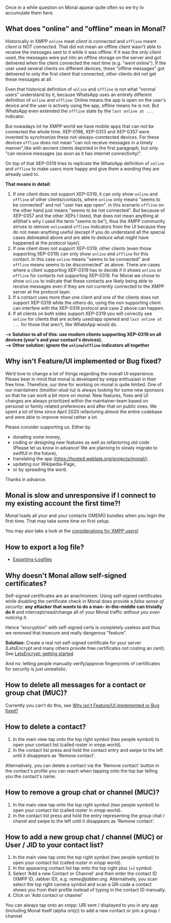 Once in a while question on Monal appear quite often so we try to accumulate them here.

## What does "online" and "offline" mean in Monal?
Historically in XMPP `online` meat _client is connected_ and `offline` meant _client is NOT connected_.
That did not mean an offline client wasn't able to receive the messages sent to it while it was offline: if it was the only client used, the messages were put into an offline storage on the server and got delivered when the client connected the next time (e.g. "went online").
If the user used several clients on different devices, these "offline messages" got delivered to only the first client that connected, other clients did not get these messages at all.

Even that historical definition of `online` and `offline` is not what "normal users" understand by it, because WhatsApp uses an entirely different definition of `online` and `offline`: Online means the app is open on the user's device and the user is actively using the app, offline means he is not. But WhatsApp even extended the `offline` state by the `last online at ...` indicator.

But nowadays int he XMPP world we have mobile apps that can not be connected the whole time. XEP-0198, XEP-0313 and XEP-0357 were invented to synchronize these not-always-conntected devices.
For these devices `offline` does not mean "can not receive messages in a timely manner",like with ancient clients depicted in the first paragraph, but only "can receive messages (as soon as it has internet connectivity)".

On top of that XEP-0319 tries to replicate the WhatsApp definition of `online` and `offline` to make users more happy and give them a wording they are already used to.

**That means in detail:**

1. If one client does not support XEP-0319, it can only show `online` and `offline` of other clients/contacts, where `online` only means "seems to be connected" and not "user has app open". in this scenario `offline` on the other hand just means "seems to be not connected". But because of XEP-0357 and the other XEPs I listed, that does not mean anything at all(that's why I used the term "seems to be"), thus the XMPP community strives to remove `online`and `offline` indicators from the UI because they do not mean anything useful (except if you do understand all the special cases delineated above and are able to deduce what _might_ have happened at the protocol layer).
2. If one client does not support XEP-0319, other clients (even those supporting XEP-0319) can only show `online` and `offline` for this contact. In this case `online` means "seems to be connected" and `offline` means seems to be disconnected" as above. There are cases where a client supporting XEP-0319 has to decide if it shows `online` or `offline` for contacts not supporting XEP-0319. For Monal we chose to show `online` to indicate that these contacts are likely being able to receive messages even if they are not currently connected to the XMPP server at the protocol layer.
3. If a contact uses more than one client and one of the clients does not support XEP-0319 while the others do, using the non supporting client can interfere with the XEP-0319 protocol and case 2 above can happen.
4. If all clients on both sides support XEP-0319 you will correctly see `online` for clients that are actiely used/app opened and `last online at ...` for those that aren't, like WhatsApp would do.

**--> Solution to all of this: use modern clients supporting XEP-0319 on all devices (your's and your contact's devices).**  
**--> Other solution: ignore the `online`/`offline` indicators all together**

## Why isn't Feature/UI implemented or Bug fixed?
We’d love to change a lot of things regarding the overall UI experience. Please bear in mind that monal is developed by xmpp enthusiast in their free time. Therefore, our time for working on monal is quite limited. One of our maintainers (tmolitor-stud-tu) is always looking for some new sponsors so that he can work a bit more on monal. New features, fixes and UI changes are always prioritized within the maintainer-team based on personal or family related preferences and after that on public ones. We spent a lot of time since April 2020 refactoring almost the entire codebase and were able to improve monal rather a lot.

Please consider supporting us. Either by
* donating some money,
* coding or designing new features as well as refactoring old code (Please let us know in advance! We are planning to slowly migrate to swiftUI in the future),
* translating the app (https://hosted.weblate.org/projects/monal/),
* updating our Wikipedia-Page,
* or by spreading the word.

Thanks in advance.

## Monal is slow and unresponsive if I connect to my existing account the first time?!

Monal loads all your and your contacts OMEMO bundles when you login the first time. That may take some time on first setup.

You may also take a look at the [considerations for XMPP users!](https://github.com/monal-im/Monal/wiki/Considerations-for-XMPP-users)

## How to export a log file?
- [Exporting-Logfiles](https://github.com/monal-im/Monal/wiki/Introduction-to-use-of-Monal-UDP-Logger#access-logfiles)

## Why doesn't Monal allow self-signed certificates?
Self-signed certificates are an anachronism.
Using self-signed certificates while disabling the certificate check in Monal 
does provide a _false sense of security_: **any attacker that wants to do a man-**
**in-the-middle can trivially do it** and intercept/read/change all of your Monal 
traffic _without you even noticing it_.

Hence "encryption" with self-signed certs is completely useless and thus we 
removed that insecure and really dangerous "feature".

**Solution:** Create a real not self-signed certificate for your server (LetsEncrypt and 
many others provide free certificates not costing an cent).  
See [LetsEncrypt: getting started](https://letsencrypt.org/getting-started/)

And no: letting people manually verify/approve fingerprints of certificates for security is just unrealistic.

## How to delete all messages for a contact or group chat (MUC)?
Currently you can't do this, see [Why isn't Feature/UI implemented or Bug fixed?](https://github.com/monal-im/Monal/wiki/FAQ---Frequently-Asked-Questions#why-isnt-featureui-implemented-or-bug-fixed)

## How to delete a contact?

1. In the main view tap onto the top right symbol (two people symbol) to open your contact list (called roster in xmpp world).
2. In the contact list press and hold the contact entry and swipe to the left until it disappears as 'Remove contact'.

Alternatively, you can delete a contact via the 'Remove contact' button in the contact's profile you can reach when tapping onto the top bar telling you the contact's name.

## How to remove a group chat or channel (MUC)?

1. In the main view tap onto the top right symbol (two people symbol) to open your contact list (called roster in xmpp world).
2. In the contact list press and hold the entry representing the group chat / chanel and swipe to the left until it disappears as 'Remove contact'.

## How to add a new group chat / channel (MUC) or User / JID to your contact list?

1. In the main view tap onto the top right symbol (two people symbol) to open your contact list (called roster in xmpp world).
2. In the appearing contact list tap onto the top right plus (+) symbol.
3. Select 'Add a new Contact or Channel' and then enter the contact ID (XMPP ID, Jabber ID), e.g. _name@jabber.org_. Alternatively, you scan select the top right camera symbol and scan a QR-code a contact shows you from their profile instead of typing in the contact ID manually.
4. Click on 'Add contact or channel'

You can always tap onto an xmpp: URI sent / displayed to you in any app (including Monal itself (alpha only)) to add a new contact or join a group / channel
